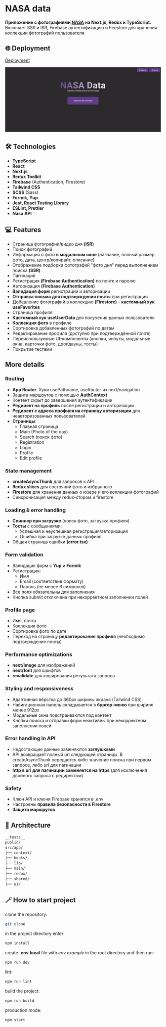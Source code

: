 # NASA data

**Приложение с фотографиями [NASA](https://api.nasa.gov/) на Next.js, Redux и TypeScript.** Включает SSR и ISR, Firebase аутентификацию и Firestore для хранения коллекции фотографий пользователя.

## 🌐 Deployment

[Deployment](https://nasa-data-peach.vercel.app/)

<img src="./public/nasa_preview.gif" alt="preview" />

## 🛠️ Technologies

- **TypeScript**
- **React**
- **Next.js**
- **Redux Toolkit**
- **Firebase** (Authentication, Firestore)
- **Tailwind CSS**
- **SCSS** (Sass)
- **Formik, Yup**
- **Jest, React Testing Library**
- **ESLint, Prettier**
- **Nasa API**

## 💻 Features

- Страница фотографии/видео дня **(ISR)**
- Поиск фотографий
- Информация о фото **в модальном окне** (название, полный размер фото, дата, центр/копирайт, описание)
- Отображение подборки фотографий "фото дня" перед выполнением поиска **(SSR)**
- Пагинация
- Регистрация **(Firebase Authentication)** по почте и паролю
- Авторизация **(Firebase Authentication)**
- **Валидация форм** регистрации и авторизации
- **Отправка письма для подтверждения почты** при регистрации
- Добавление фотографий в коллекцию **(Firestore)** - **кастомный хук useFavorites**
- Страница профиля
- **Кастомный хук useUserData** для получения данных пользователя
- **Коллекция фото** в профиле
- Сортировка добавленных фотографий по датам
- Редактирование профиля (доступно при подтверждённой почте)
- Переиспользуемые UI-компоненты (кнопки, инпуты, модальные окна, карточки фото, дропдауны, тосты)
- Покрытие тестами

## More details

### Routing

- **App Router**. Хуки usePathname, useRouter из next/navigation
- Защита маршрутов с помощью **AuthContext**
- Контент скрыт до завершения аутентификации
- **Редирект на профиль** после регистрации и авторизации
- **Редирект с адреса профиля на страницу авторизации** для неавторизованных пользователей
- **Страницы**:
  - Главная страница
  - Main (Photo of the day)
  - Search (поиск фото)
  - Registration
  - Login
  - Profile
  - Edit profile

### State management

- **createAsyncThunk** для запросов к API
- **Redux slices** для состояний фото и избранного
- **Firestore** для хранения данных о юзере и его коллекции фотографий
- Синхронизация между redux-стором и firestore

### Loading & error handling

- **Спиннер при загрузке** (поиск фото, загрузка профиля)
- **Тосты** с сообщениями:
  - Успешная и неуспешная регистрация/авторизация
  - Ошибка при загрузке данных профиля
- Общая страница ошибки **(error.tsx)**

### Form validation

- Валидация форм с **Yup** и **Formik**
- Регистрация:
  - Имя
  - Email (соответствие формату)
  - Пароль (не менее 6 символов)
- Все поля обязательны для заполнения
- Кнопка submit отключена при некорректном заполнении полей

### Profile page

- Имя, почта
- Коллекция фото
- Сортировка фото по дате
- Переход на страницу **редактирования профиля** (необходимо подтверждение почты)

### Performance optimizations

- **next/image** для изображений
- **next/font** для шрифтов
- **revalidate** для кэширования результата запроса

### Styling and responsiveness

- Адаптивная вёрстка до 360px ширины экрана (Tailwind CSS)
- Навигационная панель складывается в **бургер-меню** при ширине менее 912px
- Модальные окна подстраиваются под контент
- Кнопки поиска и отправки форм неактивны при некорректном заполнении полей

### Error handling in API

- Недостающие данные заменяются **заглушками**
- API возвращает полный url следующей страницы. В createAsyncThunk передается либо значение поиска при первом запросе, либо url для пагинации
- **http в url для пагинации заменяется на https** (для исключения двойного запроса с редиректом)

### Safety

- Ключ API и ключи Firebase хранятся в .env
- Настроены **правила безопасности в Firestore**
- **Защита маршрутов**

## 📁 Architecture

```bash
__tests__
public/
src/app/
├── context/
├── hooks/
├── lib/
├── main/
├── redux/
├── shared/
├── ui/
```

## 🪄 How to start project

clone the repository:

```bash
git clone
```

in the project directory enter:

```bash
npm install
```

create **.env.local** file with _env.example_ in the root directory and then run:

```bash
npm run dev
```

lint:

```bash
npm run lint
```

build the project:

```bash
npm run build
```

production mode:

```bash
npm start
```
